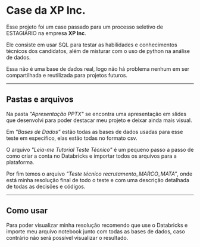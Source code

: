 # Case da XP Inc.
Esse projeto foi um case passado para um processo seletivo de ESTAGIÁRIO na empresa **XP Inc**.

Ele consiste em usar SQL para testar as habilidades e conhecimentos técnicos dos candidatos, além de misturar com o uso de python na análise de dados.

Essa não é uma base de dados real, logo não há problema nenhum em ser compartilhada e reutilizada para projetos futuros.

---

## Pastas e arquivos

Na pasta *"Apresentação PPTX"* se encontra uma apresentação em slides que desenvolvi para poder destacar meu projeto e deixar ainda mais visual.

Em *"Bases de Dados"* estão todas as bases de dados usadas para esse teste em específico, elas estão todas no formato csv.

O arquivo *"Leia-me Tutorial Teste Técnico"* é um pequeno passo a passo de como criar a conta no Databricks e importar todos os arquivos para a plataforma.

Por fim temos o arquivo *"Teste técnico recrutamento_MARCO_MATA"*, onde está minha resolução final de todo o teste e com uma descrição detalhada de todas as decisões e códigos.

---

## Como usar

Para poder visualizar minha resolução recomendo que use o Databricks e importe meu arquivo notebook junto com todas as bases de dados, caso contrário não será possível visualizar o resultado.

